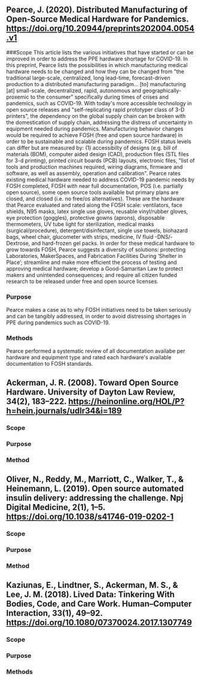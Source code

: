 ## Pearce, J. (2020). Distributed Manufacturing of Open-Source Medical Hardware for Pandemics. https://doi.org/10.20944/preprints202004.0054.v1</h2>
	
###Scope
This article lists the various initiatives that have started or can be improved in order to address the PPE hardware shortage for COVID-19. In this preprint, Pearce lists the possibilities in which manufacturing medical hardware needs to be changed and how they can be changed from "the traditional large-scale, centralized, long lead-time, forecast-driven production to a distributed manufacturing paradigm... [to] manufacturing [at] small-scale, decentralized, rapid, autonomous and geographically-proxemic to the consumer" specifically during times of crises and pandemics, such as COVID-19. With today's more accessible technology in open source releases and "self-replicating rapid prototyper class of 3-D printers", the dependency on the global supply chain can  be broken with the domestication of supply chain, addressing the distress of uncertainty in equipment needed during pandemics. Manufacturing behavior changes would be required to achieve FOSH (free and open source hardware) in order to be sustainable and scalable during pandemics. FOSH status levels can differ but are measured by: (1) accessibilty of designs (e.g. bill of materials (BOM), computer aided design (CAD), production files (STL files for 3-d printing), printed circuit boards (PCB) layouts, electronic files, "list of tools and production machines required, wiring diagrams, firmware and software, as well as assembly, operation and calibration". Pearce rates existing medical hardware needed to address COVID-19 pandemic needs by FOSH completed, FOSH with near full documentation, POS (i.e. partially open source), some open source tools available but primary plans are closed, and closed (i.e. no free/os alternatives). These are the hardware that Pearce evaluated and rated along the FOSH scale: ventilators, face shields, N95 masks, latex single use gloves, reusable vinyl/rubber gloves, eye protection (goggles), protective gowns (aprons), disposable thermometers, UV tube light for sterilization, medical masks (surgical/procedure), detergent/disinfectant, single use towels, biohazard bags, wheel chair, glucometer with strips, medicine, IV fluid -DNS/-Dextrose, and hard-frozen gel packs. In order for these medical hardware to grow towards FOSH, Pearce suggests a diversity of solutions: protecting Laboratories, MakerSpaces, and Fabrication Facilities During ‘Shelter in Place’; streamline and make more efficient the process of testing and approving medical hardware; develop a Good-Samaritan Law to protect makers and unintended consequences; and require all citizen funded research to be released under free and open source licenses.

### Purpose
Pearce makes a case as to why FOSH initiatives need to be taken seriously and can be tangibly addressed, in order to avoid distressing shortages in PPE during pandemics such as COVID-19.
	
### Methods
Pearce performed a systematic review of all documentation availabe per hardware and equipment type and rated each hardware's available documentation to FOSH standards.</p>
	
## Ackerman, J. R. (2008). Toward Open Source Hardware. University of Dayton Law Review, 34(2), 183–222. https://heinonline.org/HOL/P?h=hein.journals/udlr34&i=189</h2>
	
### Scope
### Purpose
### Method
	
## Oliver, N., Reddy, M., Marriott, C., Walker, T., & Heinemann, L. (2019). Open source automated insulin delivery: addressing the challenge. Npj Digital Medicine, 2(1), 1–5. https://doi.org/10.1038/s41746-019-0202-1</h2>
	
### Scope
### Purpose
### Method
	
## Kaziunas, E., Lindtner, S., Ackerman, M. S., & Lee, J. M. (2018). Lived Data: Tinkering With Bodies, Code, and Care Work. Human–Computer Interaction, 33(1), 49–92. https://doi.org/10.1080/07370024.2017.1307749</h2>
	
### Scope
### Purpose
### Methods
	
